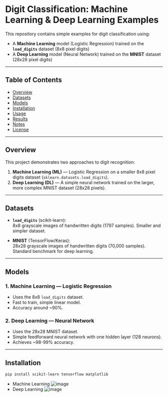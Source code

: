 # Digit Classification: Machine Learning & Deep Learning Examples

This repository contains simple examples for digit classification using:

- A **Machine Learning** model (Logistic Regression) trained on the **`load_digits`** dataset (8x8 pixel digits)
- A **Deep Learning** model (Neural Network) trained on the **MNIST** dataset (28x28 pixel digits)

---

## Table of Contents

- [Overview](#overview)
- [Datasets](#datasets)
- [Models](#models)
- [Installation](#installation)
- [Usage](#usage)
- [Results](#results)
- [Notes](#notes)
- [License](#license)

---

## Overview

This project demonstrates two approaches to digit recognition:

1. **Machine Learning (ML)** — Logistic Regression on a smaller 8x8 pixel digits dataset (`sklearn.datasets.load_digits`).
2. **Deep Learning (DL)** — A simple neural network trained on the larger, more complex MNIST dataset (28x28 pixels).

---

## Datasets

- **`load_digits`** (scikit-learn):  
  8x8 grayscale images of handwritten digits (1797 samples). Smaller and simpler dataset.

- **MNIST** (TensorFlow/Keras):  
  28x28 grayscale images of handwritten digits (70,000 samples). Standard benchmark for deep learning.

---

## Models

### 1. Machine Learning — Logistic Regression

- Uses the 8x8 `load_digits` dataset.
- Fast to train, simple linear model.
- Accuracy around ~90%.

### 2. Deep Learning — Neural Network

- Uses the 28x28 MNIST dataset.
- Simple feedforward neural network with one hidden layer (128 neurons).
- Achieves ~98-99% accuracy.

---

## Installation

```bash
pip install scikit-learn tensorflow matplotlib
```
- Machine Learning
![image](https://github.com/user-attachments/assets/3cf9f1ca-1681-473d-b73c-d9b6b220a961) 
- Deep Learning
![image](https://github.com/user-attachments/assets/be262b9e-1bd2-431e-a380-5cc55d7d6ac3)

